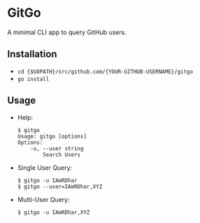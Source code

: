 # GitGo
A minimal CLI app to query GitHub users.

## Installation
- `cd {$GOPATH}/src/github.com/{YOUR-GITHUB-USERNAME}/gitgo`
- `go install`

## Usage
- Help:

    ```
    $ gitgo
    Usage: gitgo [options]
    Options:
        -u, --user string
            Search Users
    ```  

- Single User Query:

    ```
    $ gitgo -u IAmRDhar
    $ gitgo --user=IAmRDhar,XYZ
    ```

- Multi-User Query:

    ```
    $ gitgo -u IAmRDhar,XYZ                                                                                                                                    
    ```

